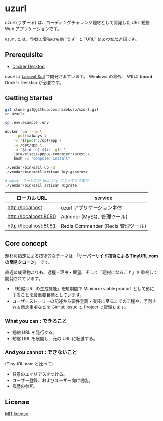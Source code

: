 # uzurl

uzurl (うずーる) は、コーディングチャレンジ題材として開発した URL 短縮 Web アプリケーションです。

`uzurl` とは、作者の愛猫の名前 "うず" と "URL" をあわせた造語です。

## Prerequisite

- [Docker Desktop](https://docs.docker.com/desktop/)

uzurl は [Laravel Sail](https://laravel.com/docs/10.x/sail) で開発されています。
Windows の場合、 WSL2 based Docker Desktop が必要です。

## Getting Started

```bash
git clone git@github.com:hidekuro/uzurl.git
cd uzurl/

cp .env.example .env

docker run --rm \
    --pull=always \
    -v "$(pwd)":/opt/app \
    -w /opt/app \
    -u "$(id -u):$(id -g)" \
    laravelsail/php82-composer:latest \
    bash -c "composer install"

./vendor/bin/sail up -d
./vendor/bin/sail artisan key:generate

# mysql サービスが healthy になってから実行
./vendor/bin/sail artisan migrate
```

| ローカル URL | service
|---|---|
| <http://localhost> | uzurl アプリケーション本体 |
| <http://localhost:8080> | Adminer (MySQL 管理ツール) |
| <http://localhost:8081> | Redis Commander (Redis 管理ツール) |

## Core concept

題材の指定による技術的なテーマは **「サーバーサイド技術による [TinyURL.com](https://tinyurl.com/) の簡易クローン」** です。

直近の成果物よりも、過程・理由・展望、そして「題材になること」を重視して開発されています。

- 「短縮 URL の生成機能」を短期間で Minimum viable product として形にすることを最重要目標としています。
- ユーザーストーリーの記述から要件定義・実装に至るまでの工程や、予測される懸念事項などを GitHub Issue と Project で管理します。

### What you can : できること

- 短縮 URL を発行する。
- 短縮 URL を展開し、元の URL に転送する。

### And you cannot : できないこと

(TinyURL.com と比べて)

- 任意のエイリアスをつける。
- ユーザー登録、およびユーザー向け機能。
- 履歴の参照。

## License

[MIT license](LICENSE).
